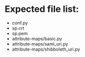 # Expected file list:
- conf.py
- sp.crt
- sp.pem
- attribute-maps/basic.py
- attribute-maps/saml_uri.py
- attribute-maps/shibboleth_uri.py
